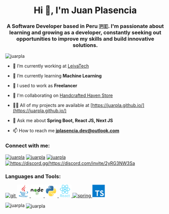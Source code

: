 <h1 align="center">Hi 👋, I'm Juan Plasencia</h1>
<h3 align="center">A Software Developer based in Peru 🇵🇪. I'm passionate about learning and growing as a developer, constantly seeking out opportunities to improve my skills and build innovative solutions.</h3>

<p align="left"> <img src="https://komarev.com/ghpvc/?username=juarpla&label=Profile%20views&color=0e75b6&style=flat" alt="juarpla" /> </p>

- 🔭 I’m currently working at [LeivaTech](https://www.linkedin.com/company/leivatech/)

- 🌱 I’m currently learning **Machine Learning**

- 👯 I used to work as **Freelancer**

- 🤝 I'm collaborating on [Handcrafted Haven Store](https://github.com/Juarpla/handcrafted-haven)

- 👨‍💻 All of my projects are available at [https://juarpla.github.io/](https://juarpla.github.io/)

- 💬 Ask me about **Spring Boot, React JS, Next JS**

- 📫 How to reach me **jplasencia.dev@outlook.com**

<h3 align="left">Connect with me:</h3>
<p align="left">
<a href="https://twitter.com/juarpla" target="blank"><img align="center" src="https://raw.githubusercontent.com/rahuldkjain/github-profile-readme-generator/master/src/images/icons/Social/twitter.svg" alt="juarpla" height="30" width="40" /></a>
<a href="https://linkedin.com/in/juarpla" target="blank"><img align="center" src="https://raw.githubusercontent.com/rahuldkjain/github-profile-readme-generator/master/src/images/icons/Social/linked-in-alt.svg" alt="juarpla" height="30" width="40" /></a>
<a href="https://www.leetcode.com/juarpla" target="blank"><img align="center" src="https://raw.githubusercontent.com/rahuldkjain/github-profile-readme-generator/master/src/images/icons/Social/leet-code.svg" alt="juarpla" height="30" width="40" /></a>
<a href="https://discord.gg/https://discord.gg/https://discord.com/invite/2yRG3NW3Sa" target="blank"><img align="center" src="https://raw.githubusercontent.com/rahuldkjain/github-profile-readme-generator/master/src/images/icons/Social/discord.svg" alt="https://discord.gg/https://discord.com/invite/2yRG3NW3Sa" height="30" width="40" /></a>
</p>

<h3 align="left">Languages and Tools:</h3>
<p align="left"> <a href="https://git-scm.com/" target="_blank" rel="noreferrer"> <img src="https://www.vectorlogo.zone/logos/git-scm/git-scm-icon.svg" alt="git" width="40" height="40"/> </a> <a href="https://www.java.com" target="_blank" rel="noreferrer"> <img src="https://raw.githubusercontent.com/devicons/devicon/master/icons/java/java-original.svg" alt="java" width="40" height="40"/> </a> <a href="https://nodejs.org" target="_blank" rel="noreferrer"> <img src="https://raw.githubusercontent.com/devicons/devicon/master/icons/nodejs/nodejs-original-wordmark.svg" alt="nodejs" width="40" height="40"/> </a> <a href="https://www.python.org" target="_blank" rel="noreferrer"> <img src="https://raw.githubusercontent.com/devicons/devicon/master/icons/python/python-original.svg" alt="python" width="40" height="40"/> </a> <a href="https://reactjs.org/" target="_blank" rel="noreferrer"> <img src="https://raw.githubusercontent.com/devicons/devicon/master/icons/react/react-original-wordmark.svg" alt="react" width="40" height="40"/> </a> <a href="https://spring.io/" target="_blank" rel="noreferrer"> <img src="https://www.vectorlogo.zone/logos/springio/springio-icon.svg" alt="spring" width="40" height="40"/> </a> <a href="https://www.typescriptlang.org/" target="_blank" rel="noreferrer"> <img src="https://raw.githubusercontent.com/devicons/devicon/master/icons/typescript/typescript-original.svg" alt="typescript" width="40" height="40"/> </a> </p>

<p><img align="left" src="https://github-readme-stats.vercel.app/api/top-langs?username=juarpla&show_icons=true&locale=en&layout=compact" alt="juarpla" /></p>

<p>&nbsp;<img align="center" src="https://github-readme-stats.vercel.app/api?username=juarpla&show_icons=true&locale=en" alt="juarpla" /></p>
